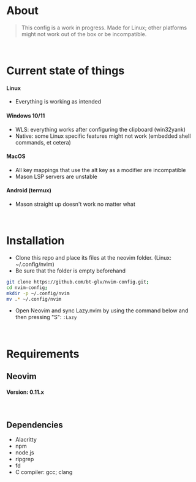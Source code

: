 # About

> This config is a work in progress.
> Made for Linux; other platforms might not work out of the box or be incompatible.
</br>


# Current state of things
#### Linux
- Everything is working as intended

#### Windows 10/11
* WLS: everything works after configuring the clipboard (win32yank)
* Native: some Linux specific features might not work (embedded shell commands, et cetera)

#### MacOS
* All key mappings that use the alt key as a modifier are incompatible
* Mason LSP servers are unstable

#### Android (termux)
* Mason straight up doesn't work no matter what

</br>

# Installation

- Clone this repo and place its files at the neovim folder. (Linux: ~/.config/nvim)
- Be sure that the folder is empty beforehand

```bash
git clone https://github.com/bt-glv/nvim-config.git;
cd nvim-config;
mkdir -p ~/.config/nvim
mv .* ~/.config/nvim
```

- Open Neovim and sync Lazy.nvim by using the command below and then pressing "S":
```:Lazy```

</br>

# Requirements

<h2>Neovim</h2>
<h4>Version: 0.11.x</h4>
&nbsp;
<h2>Dependencies</h2>
<ul>
    <li>Alacritty</li>
    <li>npm</li>
    <li>node.js</li>
    <li>ripgrep</li>
    <li>fd</li>
    <li>C compiler: gcc; clang</li>
</ul>



